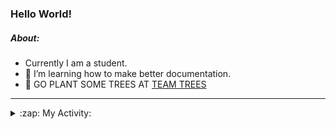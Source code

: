### Hello World!

##### About:
- Currently I am a student.
- 🌱 I’m learning how to make better documentation.
- 🌱 GO PLANT SOME TREES AT [TEAM TREES](https://teamtrees.org/)

---
<details>
  <summary>:zap: My Activity:</summary>
  
<!--START_SECTION:waka-->
![Code Time](http://img.shields.io/badge/Code%20Time-1%2C156%20hrs%205%20mins-blue)

**I'm a Night 🦉** 

```text
🌞 Morning                1813 commits        ██░░░░░░░░░░░░░░░░░░░░░░░   09.99 % 
🌆 Daytime                6202 commits        █████████░░░░░░░░░░░░░░░░   34.17 % 
🌃 Evening                5154 commits        ███████░░░░░░░░░░░░░░░░░░   28.39 % 
🌙 Night                  4984 commits        ███████░░░░░░░░░░░░░░░░░░   27.46 % 
```
📅 **I'm Most Productive on Wednesday** 

```text
Monday                   2601 commits        ████░░░░░░░░░░░░░░░░░░░░░   14.33 % 
Tuesday                  2473 commits        ███░░░░░░░░░░░░░░░░░░░░░░   13.62 % 
Wednesday                4226 commits        ██████░░░░░░░░░░░░░░░░░░░   23.28 % 
Thursday                 2321 commits        ███░░░░░░░░░░░░░░░░░░░░░░   12.79 % 
Friday                   1833 commits        ███░░░░░░░░░░░░░░░░░░░░░░   10.10 % 
Saturday                 1605 commits        ██░░░░░░░░░░░░░░░░░░░░░░░   08.84 % 
Sunday                   3094 commits        ████░░░░░░░░░░░░░░░░░░░░░   17.04 % 
```


📊 **This Week I Spent My Time On** 

```text
🔥 Editors: 
VS Code                  2 hrs 23 mins       █████████████████████████   100.00 % 

🐱‍💻 Projects: 
praise                   1 hr 35 mins        █████████████████░░░░░░░░   66.88 % 
CSF31                    47 mins             ████████░░░░░░░░░░░░░░░░░   33.12 % 
```


 Last Updated on 07/08/2023 16:10:05 UTC
<!--END_SECTION:waka-->
</details>
